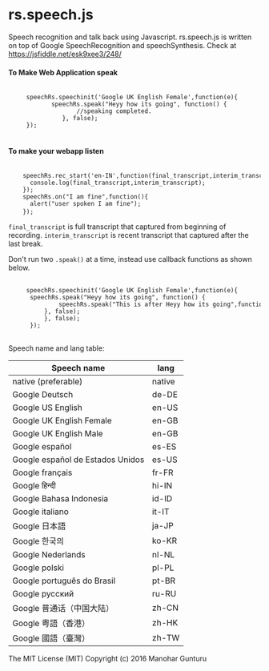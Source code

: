 # rs.speech.js
Speech recognition and talk back using Javascript.
rs.speech.js is written on top of Google SpeechRecognition and speechSynthesis. Check at https://jsfiddle.net/esk9xee3/248/


<h4>To Make Web Application speak</h4>

 <pre> <code style="white-space: pre;">
     speechRs.speechinit('Google UK English Female',function(e){
	        speechRs.speak("Heyy how its going", function() {
                   //speaking completed.
               }, false);	  
     });
  </code> </pre>
  
  <h4>To make your webapp listen</h4>
  
  <pre> <code style="white-space: pre;">
    speechRs.rec_start('en-IN',function(final_transcript,interim_transcript){
      console.log(final_transcript,interim_transcript);
    });   
    speechRs.on("I am fine",function(){	
      alert("user spoken I am fine");
    });</code> </pre>

<p>
<code>final_transcript</code> is full transcript that captured from beginning of recording. <code>interim_transcript</code> is recent transcript that captured after the last break.
</p>

Don't run two <code>.speak()</code> at a time, instead use callback functions as shown below.
  
  <pre> <code style="white-space: pre;">
     speechRs.speechinit('Google UK English Female',function(e){
	  speechRs.speak("Heyy how its going", function() {
              speechRs.speak("This is after Heyy how its going",function(e) {	  
	      }, false); 
          }, false);	   
      });
  </code> </pre>
  
  
Speech name and lang table:

| Speech name             | lang          |
| ------------------------| ------------- |
| native (preferable)                  |      native   |
| Google Deutsch          | de-DE         |
| Google US English       | en-US     |
| Google UK English Female| en-GB     |
| Google UK English Male  | en-GB |
| Google español          | es-ES  |
| Google español de Estados Unidos | es-US |
| Google français | fr-FR |
| Google हिन्दी | hi-IN |
| Google Bahasa Indonesia| id-ID |
| Google italiano | it-IT |
| Google 日本語 | ja-JP |
| Google 한국의 | ko-KR |
| Google Nederlands | nl-NL |
| Google polski | pl-PL |
| Google português do Brasil | pt-BR |
| Google русский | ru-RU |
| Google 普通话（中国大陆） | zh-CN |
| Google 粤語（香港）| zh-HK |
| Google 國語（臺灣）| zh-TW |  
  
  The MIT License (MIT)
  Copyright (c) 2016 Manohar Gunturu
